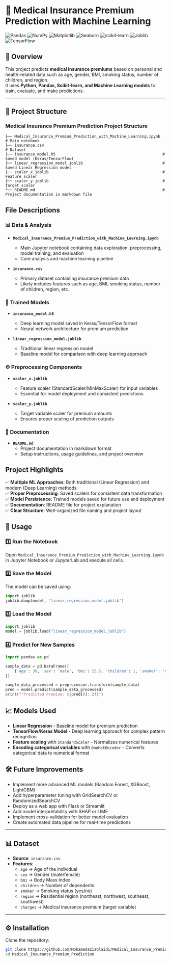 # 🏥 Medical Insurance Premium Prediction with Machine Learning
![Pandas](https://img.shields.io/badge/Pandas-150458?style=for-the-badge&logo=pandas&logoColor=white)
![NumPy](https://img.shields.io/badge/Numpy-013243?style=for-the-badge&logo=numpy&logoColor=white)
![Matplotlib](https://img.shields.io/badge/Matplotlib-013243?style=for-the-badge&logo=plotly&logoColor=white)
![Seaborn](https://img.shields.io/badge/Seaborn-4C8CBF?style=for-the-badge&logo=plotly&logoColor=white)
![scikit-learn](https://img.shields.io/badge/scikit--learn-F7931E?style=for-the-badge&logo=scikit-learn&logoColor=white)
![Joblib](https://img.shields.io/badge/Joblib-00A98F?style=for-the-badge)
![TensorFlow](https://img.shields.io/badge/TensorFlow-FF6F00?style=for-the-badge&logo=tensorflow&logoColor=white)

## 📌 Overview
This project predicts **medical insurance premiums** based on personal and health-related data such as age, gender, BMI, smoking status, number of children, and region.  
It uses **Python, Pandas, Scikit-learn, and Machine Learning models** to train, evaluate, and make predictions.

---

## 📂 Project Structure
### Medical Insurance Premium Prediction Project Structure

```
├── Medical_Insurance_Premium_Prediction_with_Machine_Learning.ipynb  # Main notebook
├── insurance.csv                                                     # Dataset
├── insurance_model.h5                                               # Saved model (Keras/TensorFlow)
├── linear_regression_model.joblib                                   # Saved Linear Regression model
├── scaler_x.joblib                                                  # Feature scaler
├── scaler_y.joblib                                                  # Target scaler
└── README.md                                                        # Project documentation in markdown file
```

## File Descriptions

### 📊 **Data & Analysis**
- **`Medical_Insurance_Premium_Prediction_with_Machine_Learning.ipynb`**
  - Main Jupyter notebook containing data exploration, preprocessing, model training, and evaluation
  - Core analysis and machine learning pipeline

- **`insurance.csv`**
  - Primary dataset containing insurance premium data
  - Likely includes features such as age, BMI, smoking status, number of children, region, etc.

### 🤖 **Trained Models**
- **`insurance_model.h5`**
  - Deep learning model saved in Keras/TensorFlow format
  - Neural network architecture for premium prediction

- **`linear_regression_model.joblib`**
  - Traditional linear regression model
  - Baseline model for comparison with deep learning approach

### ⚙️ **Preprocessing Components**
- **`scaler_x.joblib`**
  - Feature scaler (StandardScaler/MinMaxScaler) for input variables
  - Essential for model deployment and consistent predictions

- **`scaler_y.joblib`**
  - Target variable scaler for premium amounts
  - Ensures proper scaling of prediction outputs

### 📝 **Documentation**
- **`README.md`**
  - Project documentation in markdown format
  - Setup instructions, usage guidelines, and project overview

## Project Highlights

✅ **Multiple ML Approaches**: Both traditional (Linear Regression) and modern (Deep Learning) methods  
✅ **Proper Preprocessing**: Saved scalers for consistent data transformation  
✅ **Model Persistence**: Trained models saved for future use and deployment  
✅ **Documentation**: README file for project explanation  
✅ **Clear Structure**: Well-organized file naming and project layout

## 🚀 Usage

### 1️⃣ Run the Notebook
Open `Medical_Insurance_Premium_Prediction_with_Machine_Learning.ipynb` in Jupyter Notebook or JupyterLab and execute all cells.

### 2️⃣ Save the Model
The model can be saved using:

```python
import joblib
joblib.dump(model, "linear_regression_model.joblib")
```

### 3️⃣ Load the Model

```python
import joblib
model = joblib.load("linear_regression_model.joblib")
```

### 4️⃣ Predict for New Samples

```python
import pandas as pd

sample_data = pd.DataFrame([
    {'age': 30, 'sex': 'male', 'bmi': 25.5, 'children': 1, 'smoker': 'no', 'region': 'southeast'}
])

sample_data_processed = preprocessor.transform(sample_data)
pred = model.predict(sample_data_processed)
print(f"Predicted Premium: ${pred[0]:.2f}")
```

## 📈 Models Used

* **Linear Regression** - Baseline model for premium prediction
* **TensorFlow/Keras Model** - Deep learning approach for complex pattern recognition
* **Feature scaling** with `StandardScaler` - Normalizes numerical features
* **Encoding categorical variables** with `OneHotEncoder` - Converts categorical data to numerical format

## 🛠 Future Improvements

* Implement more advanced ML models (Random Forest, XGBoost, LightGBM)
* Add hyperparameter tuning with GridSearchCV or RandomizedSearchCV
* Deploy as a web app with Flask or Streamlit
* Add model interpretability with SHAP or LIME
* Implement cross-validation for better model evaluation
* Create automated data pipeline for real-time predictions
---

## 📊 Dataset
- **Source**: `insurance.csv`
- **Features**:
  - `age` → Age of the individual
  - `sex` → Gender (male/female)
  - `bmi` → Body Mass Index
  - `children` → Number of dependents
  - `smoker` → Smoking status (yes/no)
  - `region` → Residential region (northeast, northwest, southeast, southwest)
  - `charges` → Medical insurance premium (target variable)

---

## ⚙️ Installation
Clone the repository:
```bash
git clone https://github.com/Mohamedazizblaidi/Medical_Insurance_Premium_Prediction.git
cd Medical_Insurance_Premium_Prediction

